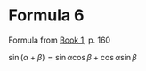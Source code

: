 # Formula 6

Formula from [Book 1](../Buch1.md), p. 160

$\sin{(\alpha + \beta)} = \sin{\alpha}\cos{\beta} + \cos{\alpha}\sin{\beta}$
